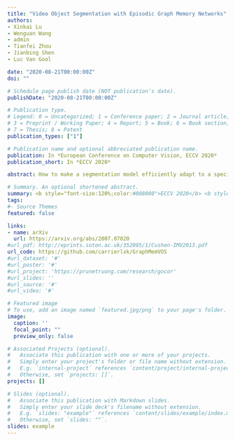 ```yaml
---
title: "Video Object Segmentation with Episodic Graph Memory Networks"
authors:
- Xinkai Lu
- Wenguan Wang
- admin
- Tianfei Zhou
- Jianbing Shen
- Luc Van Gool

date: "2020-08-21T00:00:00Z"
doi: ""

# Schedule page publish date (NOT publication's date).
publishDate: "2020-08-21T00:00:00Z"

# Publication type.
# Legend: 0 = Uncategorized; 1 = Conference paper; 2 = Journal article;
# 3 = Preprint / Working Paper; 4 = Report; 5 = Book; 6 = Book section;
# 7 = Thesis; 8 = Patent
publication_types: ["1"]

# Publication name and optional abbreviated publication name.
publication: In *European Conference on Computer Vision, ECCV 2020*
publication_short: In *ECCV 2020*

abstract: How to make a segmentation model efficiently adapt to a specific video and to online target appearance variations are fundamentally crucial issues in the field of video object segmentation. In this work, a graph memory network is developed to address the novel idea of "learning to update the segmentation model". Specifically, we exploit an episodic memory network, organized as a fully connected graph, to store frames as nodes and capture cross-frame correlations by edges. Further, learnable controllers are embedded to ease memory reading and writing, as well as maintain a fixed memory scale. The structured, external memory design enables our model to comprehensively mine and quickly store new knowledge, even with limited visual information, and the differentiable memory controllers slowly learn an abstract method for storing useful representations in the memory and how to later use these representations for prediction, via gradient descent. In addition, the proposed graph memory network yields a neat yet principled framework, which can generalize well both one-shot and zero-shot video object segmentation tasks. Extensive experiments on four challenging benchmark datasets verify that our graph memory network is able to facilitate the adaptation of the segmentation network for case-by-case video object segmentation.

# Summary. An optional shortened abstract.
summary: <b style="font-size:120%;color:#008080">ECCV 2020</b> <b style="font-size:120%;color:#E08040">Spotlight</b><br> A graph-based memory module for Video Object Segmentation.
tags:
#- Source Themes
featured: false

links:
- name: arXiv
  url: https://arxiv.org/abs/2007.07020
#url_pdf: http://eprints.soton.ac.uk/352095/1/Cushen-IMV2013.pdf
url_code: https://github.com/carrierlxk/GraphMemVOS
#url_dataset: '#'
#url_poster: '#'
#url_project: 'https://prunetruong.com/research/gocor'
#url_slides: ''
#url_source: '#'
#url_video: '#'

# Featured image
# To use, add an image named `featured.jpg/png` to your page's folder. 
image:
  caption: ''
  focal_point: ""
  preview_only: false

# Associated Projects (optional).
#   Associate this publication with one or more of your projects.
#   Simply enter your project's folder or file name without extension.
#   E.g. `internal-project` references `content/project/internal-project/index.md`.
#   Otherwise, set `projects: []`.
projects: []

# Slides (optional).
#   Associate this publication with Markdown slides.
#   Simply enter your slide deck's filename without extension.
#   E.g. `slides: "example"` references `content/slides/example/index.md`.
#   Otherwise, set `slides: ""`.
slides: example
---
```



